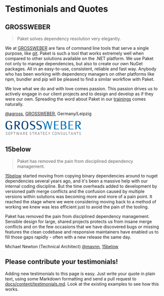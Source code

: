 # Testimonials and Quotes

## GROSSWEBER

<blockquote><p>Paket solves dependency resolution very elegantly.</p></blockquote>

We at [GROSSWEBER](http://grossweber.com/en) are fans of command line tools that serve a single purpose, like [git](http://grossweber.com/git). Paket is such a tool that works extremely well when compared to other solutions available on the .NET platform. We use Paket not only to manage dependencies, but also to create our own NuGet packages. All in an easy-to-use, consistent, reliable and fast way. Anybody who has been working with dependency managers on other platforms like npm, bundler and pip will be pleased to find a similar workflow with Paket.

We love what we do and with love comes passion. This passion drives us to actively engage in our client projects and to design and develop as if they were our own. Spreading the word about Paket in our [trainings](http://grossweber.com/trainings) comes naturally.

[@agross](https://github.com/agross), [GROSSWEBER](http://grossweber.com/en), Germany/Leipzig

![alt text](../files/img/testimonials-grossweber.png "GROSSWEBER likes Paket")

## 15below

> Paket has removed the pain from disciplined dependency management.

[15below](http://15below.com) started moving from copying binary dependencies around to nuget dependencies several years ago, and it's been a massive help with our internal coding discipline. But the time overheads added to development by versioned path merge conflicts and the confusion caused by multiple versions within solutions was becoming more and more of a pain point. It reached the stage where we were considering moving back to a method of working we knew was less efficient just to avoid the pain of the tooling.

Paket has removed the pain from disciplined dependency management. Sensible design for large, shared projects protects us from insane merge conflicts and on the few occasions that we have discovered bugs or missing features the clean codebase and responsive maintainers have enabled us to fill those gaps rapidly - often with a new release the same day.

Michael Newton (Technical Architect) [@mavnn](https://twitter.com/mavnn), [15below](http://15below.com)

## Please contribute your testimonials!

Adding new testimonials to this page is easy. Just write your quote in plain text, using some Markdown formatting and send a pull request to [docs/content/testimonials.md](https://github.com/fsprojects/Paket/blob/master/docs/content/testimonials.md).
Look at the existing examples to see how this works.
